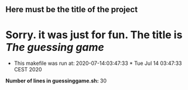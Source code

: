 ## Here must be the title of the project
# Sorry. it was just for fun. The title is *The guessing game*
* This makefile was run at: 2020-07-14:03:47:33 *
Tue Jul 14 03:47:33 CEST 2020

**Number of lines in guessinggame.sh:** 30
